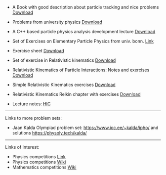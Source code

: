 * A Book with good description about particle tracking and nice problems
[Download](./Resources/Lorenzo_Bianchini_selected_excercises.pdf)
* Problems from university physics
[Download](Resources/Particle_Physics_Exercises_university_physics.pdf)
* A C++ based particle physics analysis development lecture 
[Download](Resources/ParticleAnalysis_Cpp.pdf)
* Set of Exercises on Elementary Particle Physics from univ. bonn.
[Link](http://www.th.physik.uni-bonn.de/nilles/exercises/dreiner/ex.html)
* Exercise sheet
[Download](Resources/terascale_sheet.pdf)
* Set of exercise in Relativistic kinematics
[Download](Resources/ES1_relativity.pdf)
* Relativistic Kinematics of Particle Interactions: Notes and exercises
[Download](Resources/kin_rel.pdf)
* Simple Relativistic Kinematics exercises
[Download](Resources/Exer1_Kinema.pdf)
* Relativistic Kinematics Relkin chapter with exercises
[Download](Resources/relkin.pdf)

* Lecture notes: [HIC](https://indico.cern.ch/event/388766/contributions/2864008/attachments/1619738/)

--------------
Links to more problem sets:
* Jaan Kalda Olympiad problem set: https://www.ioc.ee/~kalda/ipho/ and solutions https://physoly.tech/kalda/


--------------

Links of Interest:
* Physics competitions [Link](https://artofproblemsolving.com/wiki/index.php/Physics_competitions)
* Physics competitions [Wiki](https://en.wikipedia.org/wiki/Category:Physics_competitions) 
* Mathematics competitions [Wiki](https://en.wikipedia.org/wiki/List_of_mathematics_competitions)
